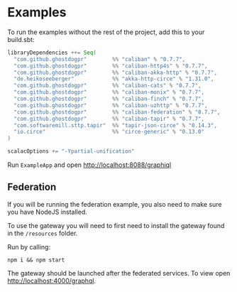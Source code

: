 # Examples

To run the examples without the rest of the project, add this to your build.sbt:

```scala
libraryDependencies ++= Seq(
  "com.github.ghostdogpr"        %% "caliban" % "0.7.7",
  "com.github.ghostdogpr"        %% "caliban-http4s" % "0.7.7",
  "com.github.ghostdogpr"        %% "caliban-akka-http" % "0.7.7",
  "de.heikoseeberger"            %% "akka-http-circe" % "1.31.0",
  "com.github.ghostdogpr"        %% "caliban-cats" % "0.7.7",
  "com.github.ghostdogpr"        %% "caliban-monix" % "0.7.7",
  "com.github.ghostdogpr"        %% "caliban-finch" % "0.7.7",
  "com.github.ghostdogpr"        %% "caliban-uzhttp" % "0.7.7",
  "com.github.ghostdogpr"        %% "caliban-federation" % "0.7.7",
  "com.github.ghostdogpr"        %% "caliban-tapir" % "0.7.7",
  "com.softwaremill.sttp.tapir"  %% "tapir-json-circe" % "0.14.3",
  "io.circe"                     %% "circe-generic" % "0.13.0"
)

scalacOptions += "-Ypartial-unification"
```

Run `ExampleApp` and open [http://localhost:8088/graphiql](http://localhost:8088/graphiql)

## Federation

If you will be running the federation example, you also need to make sure you have NodeJS installed.

To use the gateway you will need to first need to install the gateway found in the `/resources` folder.

Run by calling:

```
npm i && npm start
```

The gateway should be launched after the federated services. To view open [http://localhost:4000/graphql](http://localhost:4000/graphql).


